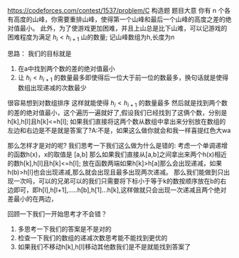https://codeforces.com/contest/1537/problem/C
构造题
题目大意
你有 n 个各有高度的山峰，你需要重排山峰，使得第一个山峰和最后一个山峰的高度之差的绝对值最小。
此外，为了使游戏更加困难，并且上山总是比下山难，可以记游戏的困难程度为满足 $h_{i}<h_{i+1}$ 山的数量;
记山峰数组为h,长度为n

思路：
我们的目标就是
1. 在a中找到两个数的差的绝对值最小
2. 让 $h_{i}<h_{i+1}$ 的数量最多即使得后一位大于前一位的数最多，换句话就是使得数组出现递减的次数最少

很容易想到对数组排序
这样就能使得 $h_{i}<h_{i+1}$ 的数量最多
然后就是找到两个数的差的绝对值最小，这个遍历一遍就好了,假设我们已经找到了这俩个数，分别是h[k],h[l]且h[k]<=h[l];
如果我们直接将这两个数从数组中拿出来分别放在数组的左边和右边是不是就是答案了?A:不是，如果这么做你就会和我一样喜提红色大wa

那么怎样才是对的呢?
我们思考一下我们这么做为什么是错的:
考虑一个单调递增的函数h(x)，x的取值是 [a,b] 那么如果我们直接从[a,b]之间拿出来两个h(x)相近的数h[k],h[l]且h[k]<=h[l];
放在函数两端如果h[k]>h[a]那么会出现递减，如果h(b)>h[l]也会出现递减,那么就会出现且最多出现两次递减。
那么我们能做到只出现一次吗，可以的兄弟可以的我们只需要将下标小于等于k的数按顺序放在b的右边即可，即h[l],h[l+1],.....h[b],h[1]...h[k],这样做就只会出现一次递减且两个绝对差最小的在两边，

回顾一下我们一开始思考才不会错？
1. 多思考一下我们的答案是不是对的
2. 检查一下我们的数组的递减次数思考能不能找到更优的
3. 如果我们不移动h[k],h[l]移动其他数我们是不是就能找到答案了



